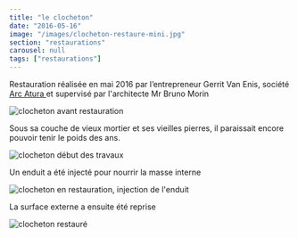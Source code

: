 ```yaml
---
title: "le clocheton"
date: "2016-05-16"
image: "/images/clocheton-restaure-mini.jpg"
section: "restaurations"
carousel: null
tags: ["restaurations"]
---
```


Restauration réalisée en mai 2016 par l’entrepreneur Gerrit Van Enis, société <a href="http://arc-atura-restaurationdubaticatalan.blogspot.fr/" >
Arc Atura
</a> et supervisé par l'architecte Mr Bruno Morin

<img
  alt="clocheton avant restauration"
  src="/images/clocheton-avant-restauration-mini.jpg"
  class="article-img-center"
/>

Sous sa couche de vieux mortier et ses vieilles pierres, il paraissait encore pouvoir tenir le poids des ans.

<img
  alt="clocheton début des travaux"
  src="/images/clocheton-restauration-debut-mini.jpg"
  class="article-img-center"
/>

Un enduit a été injecté pour nourrir la masse interne

<img
  alt="clocheton en restauration, injection de l'enduit"
  src="/images/clocheton-restauration-mini.jpg"
  class="article-img-center"
/>

La surface externe a ensuite été reprise

<img
    alt="clocheton restauré"
    src="/images/clocheton-restaure-mini.jpg"
    class="article-img-center"
/>
